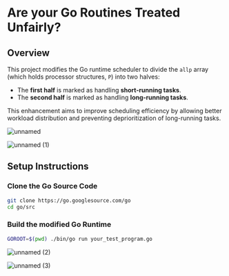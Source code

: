 # Are your Go Routines Treated Unfairly?

## Overview
This project modifies the Go runtime scheduler to divide the `allp` array (which holds processor structures, `P`) into two halves:
- The **first half** is marked as handling **short-running tasks**.
- The **second half** is marked as handling **long-running tasks**.

This enhancement aims to improve scheduling efficiency by allowing better workload distribution and preventing deprioritization of long-running tasks.


![unnamed](https://github.com/user-attachments/assets/7a117629-d278-4329-a01f-2153bc5f92ff)


![unnamed (1)](https://github.com/user-attachments/assets/5f7bb2c8-bbbd-45f8-a080-81848d9bc6fc)


## Setup Instructions
### Clone the Go Source Code
```sh
git clone https://go.googlesource.com/go
cd go/src
```
### Build the modified Go Runtime
```sh
GOROOT=$(pwd) ./bin/go run your_test_program.go
```

![unnamed (2)](https://github.com/user-attachments/assets/1bd10ce8-058b-48ad-a05b-98898c1966bb)

![unnamed (3)](https://github.com/user-attachments/assets/37487243-6480-4f80-b424-604613074c26)
